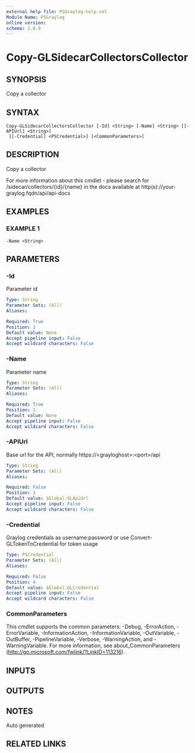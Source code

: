 ```yaml
---
external help file: PSGraylog-help.xml
Module Name: PSGraylog
online version:
schema: 2.0.0
---
```


# Copy-GLSidecarCollectorsCollector

## SYNOPSIS
Copy a collector

## SYNTAX

```
Copy-GLSidecarCollectorsCollector [-Id] <String> [-Name] <String> [[-APIUrl] <String>]
 [[-Credential] <PSCredential>] [<CommonParameters>]
```

## DESCRIPTION
Copy a collector


For more information about this cmdlet - please search for /sidecar/collectors/{id}/{name} in the docs available at http(s)://your-graylog.fqdn/api/api-docs

## EXAMPLES

### EXAMPLE 1
```
-Name <String>
```

## PARAMETERS

### -Id
Parameter id

```yaml
Type: String
Parameter Sets: (All)
Aliases:

Required: True
Position: 1
Default value: None
Accept pipeline input: False
Accept wildcard characters: False
```

### -Name
Parameter name

```yaml
Type: String
Parameter Sets: (All)
Aliases:

Required: True
Position: 2
Default value: None
Accept pipeline input: False
Accept wildcard characters: False
```

### -APIUrl
Base url for the API, normally https://\<grayloghost\>:\<port\>/api

```yaml
Type: String
Parameter Sets: (All)
Aliases:

Required: False
Position: 3
Default value: $Global:GLApiUrl
Accept pipeline input: False
Accept wildcard characters: False
```

### -Credential
Graylog credentials as username:password or use Convert-GLTokenToCredential for token usage

```yaml
Type: PSCredential
Parameter Sets: (All)
Aliases:

Required: False
Position: 4
Default value: $Global:GLCredential
Accept pipeline input: False
Accept wildcard characters: False
```

### CommonParameters
This cmdlet supports the common parameters: -Debug, -ErrorAction, -ErrorVariable, -InformationAction, -InformationVariable, -OutVariable, -OutBuffer, -PipelineVariable, -Verbose, -WarningAction, and -WarningVariable. For more information, see about_CommonParameters (http://go.microsoft.com/fwlink/?LinkID=113216).

## INPUTS

## OUTPUTS

## NOTES
Auto generated

## RELATED LINKS

